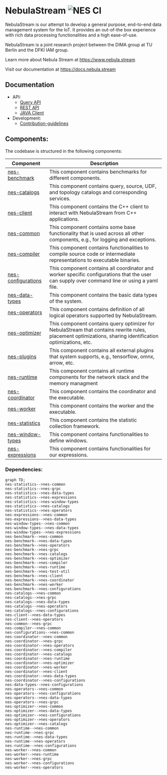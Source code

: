 # NebulaStream ![NES CI](https://github.com/nebulastream/nebulastream/workflows/NES%20CI/badge.svg)

NebulaStream is our attempt to develop a general purpose, end-to-end data management system for the IoT.
It provides an out-of-the box experience with rich data processing functionalities and a high ease-of-use.

NebulaStream is a joint research project between the DIMA group at TU Berlin and the DFKI IAM group.

Learn more about Nebula Stream at https://www.nebula.stream

Visit our documentation at https://docs.nebula.stream

## Documentation
- API:
    - [Query API](https://docs.nebula.stream/docs/query-api/generalconcept/) 
    - [REST API](https://docs.nebula.stream/docs/clients/rest-api/)     
    - [JAVA Client](https://docs.nebula.stream/docs/clients/java-client/)
- Development:
    - [Contribution-guidelines](https://docs.nebula.stream/docs/dev/contribution-guidelines/)
  
## Components:

The codebase is structured in the following components:

| Component                                | Description                                                                                                                                               |
|------------------------------------------|-----------------------------------------------------------------------------------------------------------------------------------------------------------|
| [nes-benchmark](nes-benchmark)           | This component contains benchmarks for different components.                                                                                              |
| [nes-catalogs](nes-catalogs)             | This component contains query, source, UDF, and topology catalogs and corresponding services.                                                             |
| [nes-client](nes-client)                 | This component contains the C++ client to interact with NebulaStream from C++ applications.                                                               |
| [nes-common](nes-common)                 | This component contains some base functionality that is used across all other components, e.g., for logging and exceptions.                               |
| [nes-compiler](nes-compiler)             | This component contains functionalities to compile source code or intermediate representations to executable binaries.                                    |
| [nes-configurations](nes-configurations) | This component contains all coordinator and worker specific configurations that the user can supply over command line or using a yaml file.               |
| [nes-data-types](nes-data-types)         | This component contains the basic data types of the system.                                                                                               |
| [nes-operators](nes-operators)           | This component contains definition of all logical operators supported by NebulaStream.                                                                    |
| [nes-optimizer](nes-optimizer)           | This component contains query optimizer for NebulaStream that contains rewrite rules, placement optimizations, sharing identification optimizations, etc. |
| [nes-plugins](nes-plugins)               | This component contains all external plugins that system supports, e.g., tensorflow, omnx, arrow, etc.                                                    |
| [nes-runtime](nes-runtime)               | This component contains all runtime components for the network stack and the memory managment                                                             |
| [nes-coordinator](nes-coordinator)       | This component contains the coordinator and the executable.                                                                                               |
| [nes-worker](nes-worker)                 | This component contains the worker and the executable.                                                                                                    |
| [nes-statistics](nes-statistics)         | This component contains the statistic collection framework.                                                                                               |
| [nes-window-types](nes-window-types)     | This component contains functionalities to define windows.                                                                                                |
| [nes-expressions](nes-expressions)       | This component contains functionalities for our expressions.                                                                                              |

### Dependencies:

```mermaid
graph TD;
nes-statistics-->nes-common
nes-statistics-->nes-grpc
nes-statistics-->nes-data-types
nes-statistics-->nes-expressions
nes-statistics-->nes-window-types
nes-statistics-->nes-catalogs
nes-statistics-->nes-operators
nes-expressions-->nes-common
nes-expressions-->nes-data-types
nes-window-types-->nes-common
nes-window-types-->nes-data-types
nes-window-types-->nes-expressions
nes-benchmark-->nes-common
nes-benchmark-->nes-data-types
nes-benchmark-->nes-operators
nes-benchmark-->nes-grpc
nes-benchmark-->nes-catalogs
nes-benchmark-->nes-optimizer
nes-benchmark-->nes-compiler
nes-benchmark-->nes-runtime
nes-benchmark-->nes-test-util
nes-benchmark-->nes-client
nes-benchmark-->nes-coordinator
nes-benchmark-->nes-worker
nes-benchmark-->nes-configurations
nes-catalogs-->nes-common
nes-catalogs-->nes-grpc
nes-catalogs-->nes-data-types
nes-catalogs-->nes-operators
nes-catalogs-->nes-configurations
nes-client-->nes-data-types
nes-client-->nes-operators
nes-common-->nes-grpc
nes-compiler-->nes-common
nes-configurations-->nes-common
nes-coordinator-->nes-common
nes-coordinator-->nes-grpc
nes-coordinator-->nes-operators
nes-coordinator-->nes-compiler
nes-coordinator-->nes-catalogs
nes-coordinator-->nes-runtime
nes-coordinator-->nes-optimizer
nes-coordinator-->nes-worker
nes-coordinator-->nes-client
nes-coordinator-->nes-data-types
nes-coordinator-->nes-configurations
nes-data-types-->nes-configurations
nes-operators-->nes-common
nes-operators-->nes-configurations
nes-operators-->nes-data-types
nes-operators-->nes-grpc
nes-optimizer-->nes-common
nes-optimizer-->nes-data-types
nes-optimizer-->nes-configurations
nes-optimizer-->nes-operators
nes-optimizer-->nes-catalogs
nes-runtime-->nes-common
nes-runtime-->nes-grpc
nes-runtime-->nes-data-types
nes-runtime-->nes-operators
nes-runtime-->nes-configurations
nes-worker-->nes-common
nes-worker-->nes-runtime
nes-worker-->nes-grpc
nes-worker-->nes-configurations
nes-worker-->nes-operators
```